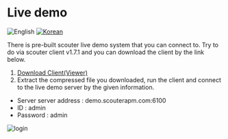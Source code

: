 # Live demo
![English](https://img.shields.io/badge/language-English-orange.svg) [![Korean](https://img.shields.io/badge/language-Korean-blue.svg)](Live-Demo_kr.md)

There is pre-built scouter live demo system that you can connect to.
Try to do via scouter client v1.7.1 and you can download the client by the link below.

1. [Download Client(Viewer)](https://github.com/scouter-project/scouter/releases/tag/v1.7.1)
2. Extract the compressed file you downloaded, run the client and connect to the live demo server by the given information.
  - Server server address : demo.scouterapm.com:6100
  - ID : admin
  - Password : admin
  
![login](../img/main/live-demo-client-login.png)

